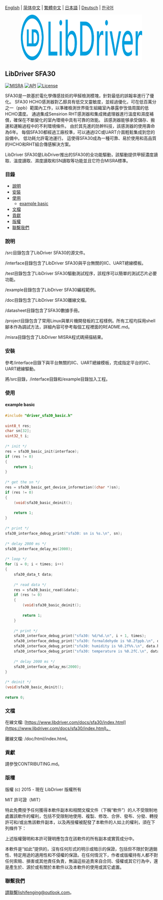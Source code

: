[English](/README.md) | [ 简体中文](/README_zh-Hans.md) | [繁體中文](/README_zh-Hant.md) | [日本語](/README_ja.md) | [Deutsch](/README_de.md) | [한국어](/README_ko.md)

<div align=center>
<img src="/doc/image/logo.svg" width="400" height="150"/>
</div>

## LibDriver SFA30

[![MISRA](https://img.shields.io/badge/misra-compliant-brightgreen.svg)](/misra/README.md) [![API](https://img.shields.io/badge/api-reference-blue.svg)](https://www.libdriver.com/docs/sfa30/index.html) [![License](https://img.shields.io/badge/license-MIT-brightgreen.svg)](/LICENSE)

SFA30是一款基於電化學傳感技術的甲醛檢測模塊，針對最低的誤報率進行了優化。 SFA30 HCHO感測器對乙醇具有低交叉靈敏度，並經過優化，可在低百萬分之一（ppb）範圍內工作，以準確檢測世界衛生組織室內暴露參攷值周圍的低HCHO濃度。 通過集成Sensirion RHT感測器和集成微處理器進行溫度和濕度補償，確保在不斷變化的室內環境中具有可靠的效能。 該感測器能够承受儲存、搬運和運輸過程中的不利環境條件。 由於其先進的防幹科技，該感測器的使用壽命為6年。 每個SFA30都經過工廠校準，可以通過I2C或UART介面輕鬆集成到您的設備中。 低功耗允許電池運行。 這使得SFA30成為一種可靠、易於使用和高品質的HCHO和RHT組合傳感解決方案。

LibDriver SFA30是LibDriver推出的SFA30的全功能驅動，該驅動提供甲醛濃度讀取、溫度讀取、濕度讀取和SN讀取等功能並且它符合MISRA標準。

### 目錄

  - [說明](#說明)
  - [安裝](#安裝)
  - [使用](#使用)
    - [example basic](#example-basic)
  - [文檔](#文檔)
  - [貢獻](#貢獻)
  - [版權](#版權)
  - [聯繫我們](#聯繫我們)

### 說明

/src目錄包含了LibDriver SFA30的源文件。

/interface目錄包含了LibDriver SFA30與平台無關的IIC、UART總線模板。

/test目錄包含了LibDriver SFA30驅動測試程序，該程序可以簡單的測試芯片必要功能。

/example目錄包含了LibDriver SFA30編程範例。

/doc目錄包含了LibDriver SFA30離線文檔。

/datasheet目錄包含了SFA30數據手冊。

/project目錄包含了常用Linux與單片機開發板的工程樣例。所有工程均採用shell腳本作為調試方法，詳細內容可參考每個工程裡面的README.md。

/misra目錄包含了LibDriver MISRA程式碼掃描結果。

### 安裝

參考/interface目錄下與平台無關的IIC、UART總線模板，完成指定平台的IIC、UART總線驅動。

將/src目錄，/interface目錄和/example目錄加入工程。

### 使用

#### example basic

```C
#include "driver_sfa30_basic.h"

uint8_t res;
char sn[32];
uint32_t i;

/* init */
res = sfa30_basic_init(interface);
if (res != 0)
{
    return 1;
}

/* get the sn */
res = sfa30_basic_get_device_information((char *)sn);
if (res != 0)
{
    (void)sfa30_basic_deinit();

    return 1;
}

/* print */
sfa30_interface_debug_print("sfa30: sn is %s.\n", sn);

/* delay 2000 ms */
sfa30_interface_delay_ms(2000);

/* loop */
for (i = 0; i < times; i++)
{
    sfa30_data_t data;

    /* read data */
    res = sfa30_basic_read(&data);
    if (res != 0)
    {
        (void)sfa30_basic_deinit();

        return 1;
    }

    /* print */
    sfa30_interface_debug_print("sfa30: %d/%d.\n", i + 1, times);
    sfa30_interface_debug_print("sfa30: formaldehyde is %0.2fppb.\n", data.formaldehyde);
    sfa30_interface_debug_print("sfa30: humidity is %0.2f%%.\n", data.humidity);
    sfa30_interface_debug_print("sfa30: temperature is %0.2fC.\n", data.temperature);

    /* delay 2000 ms */
    sfa30_interface_delay_ms(2000);
}

/* deinit */
(void)sfa30_basic_deinit();

return 0;
```

### 文檔

在線文檔: [https://www.libdriver.com/docs/sfa30/index.html](https://www.libdriver.com/docs/sfa30/index.html)。

離線文檔: /doc/html/index.html。

### 貢獻

請參攷CONTRIBUTING.md。

### 版權

版權 (c) 2015 - 現在 LibDriver 版權所有

MIT 許可證（MIT）

特此免費授予任何獲得本軟件副本和相關文檔文件（下稱“軟件”）的人不受限制地處置該軟件的權利，包括不受限制地使用、複製、修改、合併、發布、分發、轉授許可和/或出售該軟件副本，以及再授權被配發了本軟件的人如上的權利，須在下列條件下：

上述版權聲明和本許可聲明應包含在該軟件的所有副本或實質成分中。

本軟件是“如此”提供的，沒有任何形式的明示或暗示的保證，包括但不限於對適銷性、特定用途的適用性和不侵權的保證。在任何情況下，作者或版權持有人都不對任何索賠、損害或其他責任負責，無論這些追責來自合同、侵權或其它行為中，還是產生於、源於或有關於本軟件以及本軟件的使用或其它處置。

### 聯繫我們

請聯繫lishifenging@outlook.com。